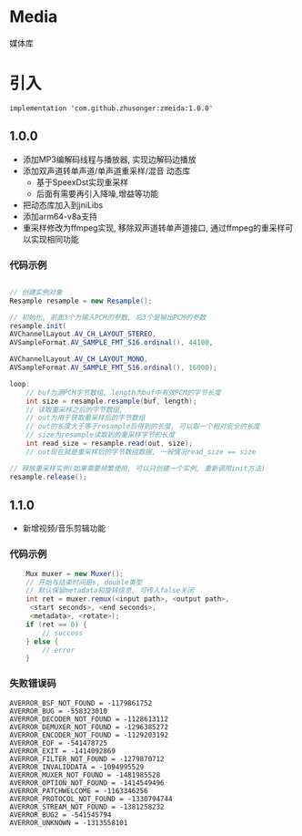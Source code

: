 # Media
媒体库

# 引入

```
implementation 'com.github.zhusonger:zmeida:1.0.0'
```

## 1.0.0
* 添加MP3编解码线程与播放器, 实现边解码边播放  
* 添加双声道转单声道/单声道重采样/混音 动态库
	* 基于SpeexDst实现重采样
	* 后面有需要再引入降噪,增益等功能
* 把动态库加入到jniLibs
* 添加arm64-v8a支持
* 重采样修改为ffmpeg实现, 移除双声道转单声道接口, 通过ffmpeg的重采样可以实现相同功能

### 代码示例

```java

// 创建实例对象
Resample resample = new Resample();  

// 初始化, 前面3个为输入PCM的参数, 后3个是输出PCM的参数  
resample.init(
AVChannelLayout.AV_CH_LAYOUT_STEREO, 
AVSampleFormat.AV_SAMPLE_FMT_S16.ordinal(), 44100,

AVChannelLayout.AV_CH_LAYOUT_MONO, 
AVSampleFormat.AV_SAMPLE_FMT_S16.ordinal(), 16000);    

loop:
	// buf为源PCM字节数组, length为buf中有效PCM的字节长度  
	int size = resample.resample(buf, length);  
	// 读取重采样之后的字节数组, 
	// out为用于获取重采样后的字节数组  
	// out的长度大于等于resample后得到的长度, 可以取一个相对安全的长度  
	// size为resample读取到的重采样字节的长度  
	int read_size = resample.read(out, size);
	// out现在就是重采样后的字节数组数据, 一般情况read_size == size

// 释放重采样实例(如果需要频繁使用, 可以只创建一个实例, 重新调用init方法)  
resample.release();	

```

## 1.1.0

* 新增视频/音乐剪辑功能

### 代码示例

```java
    Mux muxer = new Muxer();
    // 开始与结束时间是s, double类型
    // 默认保留metadata和旋转信息, 可传入false关闭
    int ret = muxer.remux(<input path>, <output path>,
     <start seconds>, <end seconds>,
     <metadata>, <rotate>);
    if (ret == 0) {
        // success
    } else {
        // error
    }
```

### 失败错误码

    AVERROR_BSF_NOT_FOUND = -1179861752
    AVERROR_BUG = -558323010
    AVERROR_DECODER_NOT_FOUND = -1128613112
    AVERROR_DEMUXER_NOT_FOUND = -1296385272
    AVERROR_ENCODER_NOT_FOUND = -1129203192
    AVERROR_EOF = -541478725
    AVERROR_EXIT = -1414092869
    AVERROR_FILTER_NOT_FOUND = -1279870712
    AVERROR_INVALIDDATA = -1094995529
    AVERROR_MUXER_NOT_FOUND = -1481985528
    AVERROR_OPTION_NOT_FOUND = -1414549496
    AVERROR_PATCHWELCOME = -1163346256
    AVERROR_PROTOCOL_NOT_FOUND = -1330794744
    AVERROR_STREAM_NOT_FOUND = -1381258232
    AVERROR_BUG2 = -541545794
    AVERROR_UNKNOWN = -1313558101